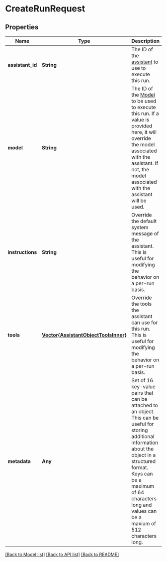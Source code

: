 # CreateRunRequest


## Properties
Name | Type | Description | Notes
------------ | ------------- | ------------- | -------------
**assistant_id** | **String** | The ID of the [assistant](/docs/api-reference/assistants) to use to execute this run. | [default to nothing]
**model** | **String** | The ID of the [Model](/docs/api-reference/models) to be used to execute this run. If a value is provided here, it will override the model associated with the assistant. If not, the model associated with the assistant will be used. | [optional] [default to nothing]
**instructions** | **String** | Override the default system message of the assistant. This is useful for modifying the behavior on a per-run basis. | [optional] [default to nothing]
**tools** | [**Vector{AssistantObjectToolsInner}**](AssistantObjectToolsInner.md) | Override the tools the assistant can use for this run. This is useful for modifying the behavior on a per-run basis. | [optional] [default to nothing]
**metadata** | **Any** | Set of 16 key-value pairs that can be attached to an object. This can be useful for storing additional information about the object in a structured format. Keys can be a maximum of 64 characters long and values can be a maxium of 512 characters long.  | [optional] [default to nothing]


[[Back to Model list]](../README.md#models) [[Back to API list]](../README.md#api-endpoints) [[Back to README]](../README.md)


